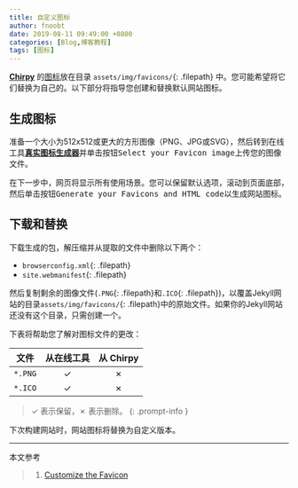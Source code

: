 ```yaml
---
title: 自定义图标
author: fnoobt
date: 2019-08-11 09:49:00 +0800
categories: [Blog,博客教程]
tags: [图标]
---
```


[**Chirpy**](https://github.com/cotes2020/jekyll-theme-chirpy/) 的[图标](https://www.favicon-generator.org/about/)放在目录 `assets/img/favicons/`{: .filepath} 中。您可能希望将它们替换为自己的。以下部分将指导您创建和替换默认网站图标。

## 生成图标

准备一个大小为512x512或更大的方形图像（PNG、JPG或SVG），然后转到在线工具[**真实图标生成器**](https://realfavicongenerator.net/)并单击按钮<kbd>Select your Favicon image</kbd>上传您的图像文件。

在下一步中，网页将显示所有使用场景。您可以保留默认选项，滚动到页面底部，然后单击按钮<kbd>Generate your Favicons and HTML code</kbd>以生成网站图标。

## 下载和替换

下载生成的包，解压缩并从提取的文件中删除以下两个：

- `browserconfig.xml`{: .filepath}
- `site.webmanifest`{: .filepath}

然后复制剩余的图像文件(`.PNG`{: .filepath}和`.ICO`{: .filepath})，以覆盖Jekyll网站的目录`assets/img/favicons/`{: .filepath}中的原始文件。如果你的Jekyll网站还没有这个目录，只需创建一个。

下表将帮助您了解对图标文件的更改：

| 文件                | 从在线工具                          | 从 Chirpy |
|---------------------|:---------------------------------:|:-----------:|
| `*.PNG`             | ✓                                 | ✗           |
| `*.ICO`             | ✓                                 | ✗           |

>  ✓ 表示保留，✗ 表示删除。
{: .prompt-info }

下次构建网站时，网站图标将替换为自定义版本。

****

本文参考

> 1. [Customize the Favicon](https://chirpy.cotes.page/posts/customize-the-favicon/)